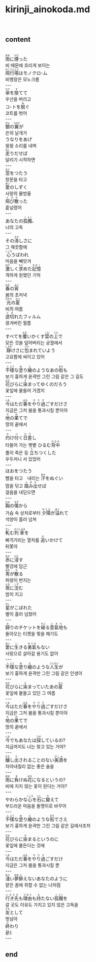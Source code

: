 <h1>kirinji_ainokoda.md</h1><br>
<h2>content</h2><br>
<ruby>雨<rt>あめ</rt></ruby>に<ruby>煙<rt>けむ</rt></ruby>った<br>
비 때문에 흐리게 보이는<br>
<ruby>飛行場<rt>ひこうじょう</rt></ruby>はモノクロ-ム<br>
비행장은 모노크롬<br>
---<br>
<ruby>傘<rt>かさ</rt></ruby>を<ruby>捨<rt>す</rt></ruby>てて<br>
우산을 버리고<br>
コ-トを<ruby>脱<rt>ぬ</rt></ruby>ぐ<br>
코트를 벗어<br>
---<br>
<ruby>銀<rt>ぎん</rt></ruby>の<ruby>翼<rt>つばさ</rt></ruby>が<br>
은의 날개가<br>
うなりをあげ<br>
윙윙 소리를 내며<br>
<ruby>走<rt>はし</rt></ruby>りだせば<br>
달리기 시작하면<br>
---<br>
<ruby>窓<rt>まど</rt></ruby>をつたう<br>
창문을 타고<br>
<ruby>愛<rt>あい</rt></ruby>のしずく<br>
사랑의 물방울<br>
<ruby>飛び散<rt>とびち</rt></ruby>った<br>
흩날렸어<br>
---<br>
あなたの<ruby>孤<rt>こ</rt></ruby><ruby>獨<rt>とく</rt></ruby>、<br>
너의 고독<br>
---<br>
その<ruby>淸<rt>すが</rt></ruby>しさに<br>
그 깨끗함에<br>
<ruby>心<rt>こころ</rt></ruby>うばわれ<br>
마음을 빼앗겨<br>
<ruby>激<rt>はげ</rt></ruby>しく<ruby>求<rt>もと</rt></ruby>めた<ruby>記憶<rt>きおく</rt></ruby><br>
격하게 원했던 기억<br>
---<br>
<ruby>春<rt>はる</rt></ruby>の<ruby>宵<rt>よい</rt></ruby> <br>
봄의 초저녁<br>
<ruby>光<rt>ひかり</rt></ruby>の<ruby>夏<rt>なつ</rt></ruby> <br>
비츼 여름<br>
<ruby>途切<rt>とぎ</rt></ruby>れたフィルム<br>
끊겨버린 필름<br>
---<br>
すべてを<ruby>覆<rt>おお</rt></ruby>いかくす<ruby>雲<rt>くも</rt></ruby>の<ruby>上<rt>うえ</rt></ruby>で<br>
모든 것을 덮어버리는 궁궐에서<br>
<ruby>靜<rt>しずか</rt></ruby>けさに<ruby>包<rt>つつ</rt></ruby>まれていよう<br>
고요함에 싸이고 있어<br>
---<br>
<ruby>不<rt>ふ</rt></ruby><ruby>樣<rt>よう</rt></ruby>な<ruby>塗<rt>ぬ</rt></ruby>り<ruby>繪<rt>え</rt></ruby>のようなあの<ruby>街<rt>まち</rt></ruby>も<br>
보기 흉하게 윤곽만 그린 그림 같은 그 길도<br>
<ruby>花<rt>はな</rt></ruby>びらに<ruby>染<rt>そ</rt></ruby>まってゆくのだろう<br>
꽃잎에 물들어 가겠지<br>
---<br>
<ruby>今<rt>いま</rt></ruby>はただ<ruby>春<rt>はる</rt></ruby>を<ruby>やり過<rt>やりす</rt></ruby>ごすだけさ<br>
지금은 그저 봄을 통과시킬 뿐이야<br>
<ruby>地<rt>ち</rt></ruby>の<ruby>果<rt>は</rt></ruby>てで<br>
땅의 끝에서<br>
---<br>
<ruby>灼<rt>や</rt></ruby>け<ruby>付<rt>つ</rt></ruby>く<ruby>日差<rt>ひざ</rt></ruby>し <br>
타들어 가는 햇볕
ひるむ<ruby>背中<rt>せなか</rt></ruby> <br>
풀이 죽은 등
<ruby>立<rt>た</rt></ruby>ちつくした<br>
우두커니 서 있었어<br>
---<br>
ほおをつたう<br>
뺨을 타고　내리는 
<ruby>汗<rt>あせ</rt></ruby>をぬぐい<br>
땀을 닦고
<ruby>踏み出<rt>ふみだ</rt></ruby>せば<br>
걸음을 내딛으면<br>
---<br>
<ruby>胸<rt>むね</rt></ruby>の<ruby>傷<rt>きず</rt></ruby>から<br>
가슴 속 상처로부터
<ruby>夕陽<rt>ゆうひ</rt></ruby>が<ruby>溢<rt>あふ</rt></ruby>れて<br>
석양이 흘러 넘쳐<br>
---<br>
<ruby>軋<rt>きし</rt></ruby>む<ruby>列<rt>れつ</rt></ruby><ruby>車<rt>くるま</rt></ruby>を<br>
삐걱거리는 열차를
<ruby>追<rt>お</rt></ruby>いかけて<br>
뒤쫓아<br>
---<br>
<ruby>赤<rt>あか</rt></ruby>に<ruby>浸<rt>ひた</rt></ruby>す <br>
빨강에 담근<br>
<ruby>靑<rt>あお</rt></ruby>が<ruby>散<rt>ち</rt></ruby>る <br>
파랑이 번지는<br>
<ruby>夜<rt>よる</rt></ruby>に<ruby>沈<rt>しず</rt></ruby>む<br>
밤이 지고<br>
---<br>
<ruby>星<rt>ほし</rt></ruby>がこぼれた<br>
별이 흘러 넘쳤어<br>
---<br>
<ruby>歸<rt>き</rt></ruby>りのチケットを<ruby>破<rt>やぶ</rt></ruby>る<ruby>意<rt>い</rt></ruby><ruby>氣<rt>き</rt></ruby><ruby>地<rt>ち</rt></ruby>も<br>
돌아오는 티켓을 찢을 패기도<br>
---<br>
<ruby>愛<rt>あい</rt></ruby>に<ruby>生<rt>い</rt></ruby>きる<ruby>勇氣<rt>ゆうき</rt></ruby>もない<br>
사랑으로 살아갈 용기도 없어<br>
---<br>
<ruby>不<rt>ふ</rt></ruby><ruby>樣<rt>よう</rt></ruby>な<ruby>塗<rt>ぬ</rt></ruby>り<ruby>繪<rt>え</rt></ruby>のような<ruby>人生<rt>じんせい</rt></ruby>が<br>
보기 흉하게 윤곽만 그린 그림 같은 인생이<br>
---<br>
<ruby>花<rt>はな</rt></ruby>びらに<ruby>染<rt>そ</rt></ruby>まっていたあの<ruby>夏<rt>なつ</rt></ruby><br>
꽃잎에 물들고 있던 그 여름<br>
---<br>
<ruby>今<rt>いま</rt></ruby>はただ<ruby>春<rt>はる</rt></ruby>を<ruby>やり過<rt>やりす</rt></ruby>ごすだけさ<br>
지금은 그저 봄을 통과시킬 뿐이야<br>
<ruby>地<rt>ち</rt></ruby>の<ruby>果<rt>は</rt></ruby>てで<br>
땅의 끝에서<br>
---<br>
<ruby>今<rt>いま</rt></ruby>でもあなたは<ruby>探<rt>さが</rt></ruby>しているの?<br>
지금까지도 너는 찾고 있는 거야?<br>
---<br>
<ruby>釀<rt>かも</rt></ruby>し<ruby>出<rt>だ</rt></ruby>されることのない<ruby>美酒<rt>びしゅ</rt></ruby>を<br>
자아내질리 없는 좋은 술을<br>
---<br>
<ruby>雨<rt>あめ</rt></ruby>に<ruby>負<rt>ま</rt></ruby>けぬ<ruby>花<rt>はな</rt></ruby>になるというの?<br>
비에 지지 않는 꽃이 된다는 거야?<br>
---<br>
やわらかな<ruby>心<rt>こころ</rt></ruby>を<ruby>石<rt>いし</rt></ruby>に<ruby>變<rt>か</rt></ruby>えて<br>
부드러운 마음을 돌맹이로 바꾸어<br>
---<br>
<ruby>不<rt>ふ</rt></ruby><ruby>樣<rt>よう</rt></ruby>な<ruby>塗<rt>ぬ</rt></ruby>り<ruby>繪<rt>え</rt></ruby>のような<ruby>街<rt>まち</rt></ruby>でさえ<br>
보기 흉하게 윤곽만 그린 그림 같은 길에서조차<br>
---<br>
<ruby>花<rt>はな</rt></ruby>びらに<ruby>染<rt>そ</rt></ruby>まるというのに<br>
꽃잎에 물든다는 것에<br>
---<br>
<ruby>今<rt>いま</rt></ruby>はただ<ruby>春<rt>はる</rt></ruby>を<ruby>やり過<rt>やりす</rt></ruby>ごすだけ<br>
지금은 그저 봄을 통과시킬 뿐<br>
---<br>
<ruby>淺<rt>あさ</rt></ruby>い<ruby>夢<rt>ゆめ</rt></ruby><ruby>醉<rt>よ</rt></ruby>えないあなたのように<br>
얕은 꿈에 취할 수 없는 너처럼<br>
---<br>
<ruby>行き先<rt>いきさき</rt></ruby>も<ruby>理由<rt>りゆう</rt></ruby>も<ruby>持<rt>も</rt></ruby>たない<ruby>孤<rt>こ</rt></ruby><ruby>獨<rt>とく</rt></ruby>を<br>
갈 곳도 이유도 가지고 있지 않은 고독을<br>
<ruby>友<rt>とも</rt></ruby>として<br>
벗삼아<br>
<ruby>終<rt>お</rt></ruby>わり<br>
끝(:<br>
---<br>
<h2>end</h2><br>